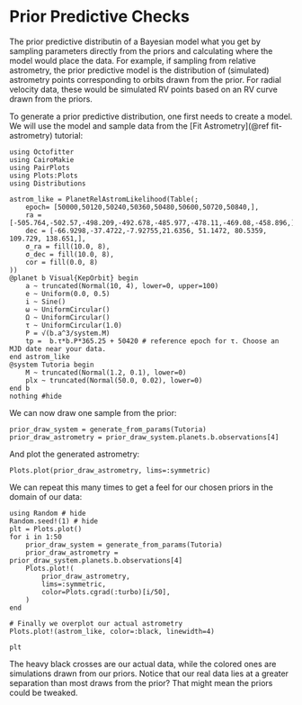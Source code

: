 # Prior Predictive Checks

The prior predictive distributin of a Bayesian model what you get by sampling parameters directly from the priors and calculating where the model would place the data.
For example, if sampling from relative astrometry, the prior predictive model is the distribution of (simulated) astrometry points corresponding to orbits drawn from the prior. For radial velocity data, these would be simulated RV points based on an RV curve drawn from the priors.

To generate a prior predictive distribution, one first needs to create a model. We will use the model and sample data from the [Fit Astrometry](@ref fit-astrometry) tutorial:


```@example 1
using Octofitter
using CairoMakie
using PairPlots
using Plots:Plots
using Distributions

astrom_like = PlanetRelAstromLikelihood(Table(;
    epoch= [50000,50120,50240,50360,50480,50600,50720,50840,],
    ra = [-505.764,-502.57,-498.209,-492.678,-485.977,-478.11,-469.08,-458.896,],
    dec = [-66.9298,-37.4722,-7.92755,21.6356, 51.1472, 80.5359, 109.729, 138.651,],
    σ_ra = fill(10.0, 8),
    σ_dec = fill(10.0, 8),
    cor = fill(0.0, 8)
))
@planet b Visual{KepOrbit} begin
    a ~ truncated(Normal(10, 4), lower=0, upper=100)
    e ~ Uniform(0.0, 0.5)
    i ~ Sine()
    ω ~ UniformCircular()
    Ω ~ UniformCircular()
    τ ~ UniformCircular(1.0)
    P = √(b.a^3/system.M)
    tp =  b.τ*b.P*365.25 + 50420 # reference epoch for τ. Choose an MJD date near your data.
end astrom_like
@system Tutoria begin
    M ~ truncated(Normal(1.2, 0.1), lower=0)
    plx ~ truncated(Normal(50.0, 0.02), lower=0)
end b
nothing #hide
```

We can now draw one sample from the prior:
```@example 1
prior_draw_system = generate_from_params(Tutoria)
prior_draw_astrometry = prior_draw_system.planets.b.observations[4]
```

And plot the generated astrometry:
```@example 1
Plots.plot(prior_draw_astrometry, lims=:symmetric)
```

We can repeat this many times to get a feel for our chosen priors in the domain of our data:
```@example 1
using Random # hide
Random.seed!(1) # hide
plt = Plots.plot()
for i in 1:50
    prior_draw_system = generate_from_params(Tutoria)
    prior_draw_astrometry = prior_draw_system.planets.b.observations[4]
    Plots.plot!(
        prior_draw_astrometry,
        lims=:symmetric,
        color=Plots.cgrad(:turbo)[i/50],
    )
end

# Finally we overplot our actual astrometry
Plots.plot!(astrom_like, color=:black, linewidth=4)

plt
```

The heavy black crosses are our actual data, while the colored ones are simulations drawn from our priors. Notice that our real data lies at a greater separation than most draws from the prior? That might mean the priors could be tweaked.
